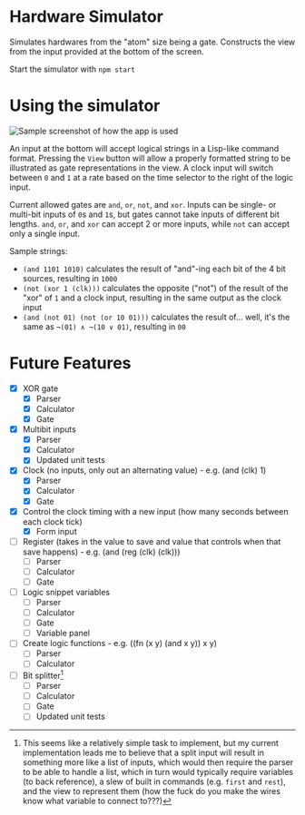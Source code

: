 # Hardware Simulator

Simulates hardwares from the "atom" size being a gate. Constructs
the view from the input provided at the bottom of the screen.

Start the simulator with `npm start`

# Using the simulator

<img src="./assets/example.png" alt="Sample screenshot of how the app is used" />

An input at the bottom will accept logical strings in a Lisp-like
command format. Pressing the `View` button will allow a properly
formatted string to be illustrated as gate representations in the
view. A clock input will switch between `0` and `1` at a rate based on
the time selector to the right of the logic input.

Current allowed gates are `and`, `or`, `not`, and `xor`. Inputs can be
single- or multi-bit inputs of `0`s and `1`s, but gates cannot take inputs
of different bit lengths. `and`, `or`, and `xor` can accept 2 or more inputs,
while `not` can accept only a single input.

Sample strings:

- `(and 1101 1010)` calculates the result of "and"-ing each bit of the 4 bit sources, resulting in `1000`
- `(not (xor 1 (clk)))` calculates the opposite ("not") of the result of the "xor" of `1` and a clock input, resulting in the same output as the clock input
- `(and (not 01) (not (or 10 01)))` calculates the result of... well, it's the same as `¬(01) ∧ ¬(10 ∨ 01)`, resulting in `00`

# Future Features

- [x] XOR gate
  - [x] Parser
  - [x] Calculator
  - [x] Gate
- [x] Multibit inputs
  - [x] Parser
  - [x] Calculator
  - [x] Updated unit tests
- [x] Clock (no inputs, only out an alternating value) - e.g. (and (clk) 1)
  - [x] Parser
  - [x] Calculator
  - [x] Gate
- [x] Control the clock timing with a new input (how many seconds between each clock tick)
  - [x] Form input
- [ ] Register (takes in the value to save and value that controls when that save happens) - e.g. (and (reg (clk) (clk)))
  - [ ] Parser
  - [ ] Calculator
  - [ ] Gate
- [ ] Logic snippet variables
  - [ ] Parser
  - [ ] Calculator
  - [ ] Gate
  - [ ] Variable panel
- [ ] Create logic functions - e.g. ((fn (x y) (and x y)) x y)
  - [ ] Parser
  - [ ] Calculator
- [ ] Bit splitter[^1]
  - [ ] Parser
  - [ ] Calculator
  - [ ] Gate
  - [ ] Updated unit tests

[^1]: This seems like a relatively simple task to implement, but my current implementation leads me to believe that a split input will result in something more like a list of inputs, which would then require the parser to be able to handle a list, which in turn would typically require variables (to back reference), a slew of built in commands (e.g. `first` and `rest`), and the view to represent them (how the fuck do you make the wires know what variable to connect to???)
